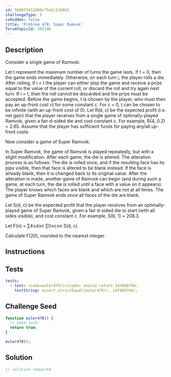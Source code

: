 ```yaml
---
id: 5900f5431000cf542c510055
challengeType: 5
isHidden: false
title: 'Problem 470: Super Ramvok'
forumTopicId: 302146
---
```


## Description
<section id='description'>
Consider a single game of Ramvok:

Let t represent the maximum number of turns the game lasts. If t = 0, then the game ends immediately. Otherwise, on each turn i, the player rolls a die. After rolling, if i < t the player can either stop the game and receive a prize equal to the value of the current roll, or discard the roll and try again next turn. If i = t, then the roll cannot be discarded and the prize must be accepted. Before the game begins, t is chosen by the player, who must then pay an up-front cost ct for some constant c. For c = 0, t can be chosen to be infinite (with an up-front cost of 0). Let R(d, c) be the expected profit (i.e. net gain) that the player receives from a single game of optimally-played Ramvok, given a fair d-sided die and cost constant c. For example, R(4, 0.2) = 2.65. Assume that the player has sufficient funds for paying any/all up-front costs.

Now consider a game of Super Ramvok:

In Super Ramvok, the game of Ramvok is played repeatedly, but with a slight modification. After each game, the die is altered. The alteration process is as follows: The die is rolled once, and if the resulting face has its pips visible, then that face is altered to be blank instead. If the face is already blank, then it is changed back to its original value. After the alteration is made, another game of Ramvok can begin (and during such a game, at each turn, the die is rolled until a face with a value on it appears). The player knows which faces are blank and which are not at all times. The game of Super Ramvok ends once all faces of the die are blank.

Let S(d, c) be the expected profit that the player receives from an optimally-played game of Super Ramvok, given a fair d-sided die to start (with all sides visible), and cost constant c. For example, S(6, 1) = 208.3.

Let F(n) = ∑4≤d≤n ∑0≤c≤n S(d, c).

Calculate F(20), rounded to the nearest integer.
</section>

## Instructions
<section id='instructions'>

</section>

## Tests
<section id='tests'>

```yml
tests:
  - text: <code>euler470()</code> should return 147668794.
    testString: assert.strictEqual(euler470(), 147668794);

```

</section>

## Challenge Seed
<section id='challengeSeed'>

<div id='js-seed'>

```js
function euler470() {
  // Good luck!
  return true;
}

euler470();
```

</div>



</section>

## Solution
<section id='solution'>

```js
// solution required
```

</section>
